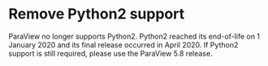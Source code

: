 # Remove Python2 support

ParaView no longer supports Python2. Python2 reached its end-of-life on 1
January 2020 and its final release occurred in April 2020. If Python2 support
is still required, please use the ParaView 5.8 release.
